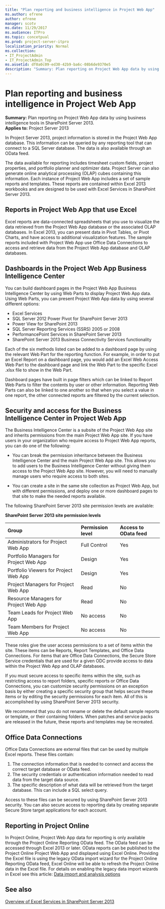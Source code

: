 ```yaml
---
title: "Plan reporting and business intelligence in Project Web App"
ms.author: efrene
author: efrene
manager: scotv
ms.date: 11/29/2017
ms.audience: ITPro
ms.topic: concetpual
ms.prod: project-server-itpro
localization_priority: Normal
ms.collection:
- IT_ProjectAdmin
- IT_ProjectAdmin_Top
ms.assetid: df0a0c09-ed30-42b9-ba6c-08b6de9370e5
description: "Summary: Plan reporting on Project Web App data by using business intelligence tools in SharePoint Server 2013."
---
```


# Plan reporting and business intelligence in Project Web App
 
 **Summary:** Plan reporting on Project Web App data by using business intelligence tools in SharePoint Server 2013.<br/>
**Applies to:** Project Server 2013
  
In Project Server 2013, project information is stored in the Project Web App database. This information can be queried by any reporting tool that can connect to a SQL Server database. The data is also available through an OData feed.

The data available for reporting includes timesheet custom fields, project properties, and portfolio planner and optimizer data. Project Server can also generate online analytical processing (OLAP) cubes containing this information.
Each instance of Project Web App includes a set of sample reports and templates. These reports are contained within Excel 2013 workbooks and are designed to be used with Excel Services in SharePoint Server 2013. 
  
## Reports in Project Web App that use Excel

Excel reports are data-connected spreadsheets that you use to visualize the data retrieved from the Project Web App database or the associated OLAP databases. In Excel 2013, you can present data in Pivot Tables, or Pivot Charts, and have access to additional visualization features. The sample reports included with Project Web App use Office Data Connections to access and retrieve data from the Project Web App database and OLAP databases.

## Dashboards in the Project Web App Business Intelligence Center

You can build dashboard pages in the Project Web App Business Intelligence Center by using Web Parts to display Project Web App data. Using Web Parts, you can present Project Web App data by using several different options:
- Excel Services
- SQL Server 2012 Power Pivot for SharePoint Server 2013
- Power View for SharePoint 2013
- SQL Server Reporting Services (SSRS) 2005 or 2008
- PerformancePoint Services in SharePoint Server 2013
- SharePoint Server 2013 Business Connectivity Services functionality

Each of the six methods listed can be added to a dashboard page by using the relevant Web Part for the reporting function. For example, in order to put an Excel Report on a dashboard page, you would add an Excel Web Access Web Part to the dashboard page and link the Web Part to the specific Excel .xlsx file to show in the Web Part.

Dashboard pages have built in page filters which can be linked to Report Web Parts to filter the contents by user or other information. Reporting Web Parts can also be linked to one another so that when you select a value in one report, the other connected reports are filtered by the current selection.


## Security and access for the Business Intelligence Center in Project Web App

The Business Intelligence Center is a subsite of the Project Web App site and inherits permissions from the main Project Web App site. If you have users in your organization who require access to Project Web App reports, you can do one of the following:
  
- You can break the permission inheritance between the Business Intelligence Center and the main Project Web App site. This allows you to add users to the Business Intelligence Center without giving them access to the Project Web App site. However, you will need to manually manage users who require access to both sites.
    
- You can create a site in the same site collection as Project Web App, but with different permissions, and deploy one or more dashboard pages to that site to make the needed reports available.
    
The following SharePoint Server 2013 site permission levels are available:
  
**SharePoint Server 2013 site permission levels**

|**Group**|**Permission level**|**Access to OData feed**|
|:-----|:-----|:-----|
|Administrators for Project Web App  <br/> |Full Control  <br/> |Yes  <br/> |
|Portfolio Managers for Project Web App  <br/> |Design  <br/> |Yes  <br/> |
|Portfolio Viewers for Project Web App  <br/> |Design  <br/> |Yes  <br/> |
|Project Managers for Project Web App  <br/> |Read  <br/> |No  <br/> |
|Resource Managers for Project Web App  <br/> |Read  <br/> |No  <br/> |
|Team Leads for Project Web App  <br/> |No access  <br/> |No  <br/> |
|Team Members for Project Web App  <br/> |No access  <br/> |No  <br/> |
   
These roles give the user access permissions to a set of items within the site. These items can be Reports, Report Templates, and Office Data Connections. For items that are Office Data Connections, the Secure Store Service credentials that are used for a given ODC provide access to data within the Project Web App and OLAP databases.
  
If you must secure access to specific items within the site, such as restricting access to report folders, specific reports or Office Data Connections, you can customize security permissions on an exception basis by either creating a specific security group that helps secure these items or by editing the security permissions for each item. All of this is accomplished by using SharePoint Server 2013 security.
  
We recommend that you do not rename or delete the default sample reports or template, or their containing folders. When patches and service packs are released in the future, these reports and templates may be recreated.

## Office Data Connections

Office Data Connections are external files that can be used by multiple Excel reports. These files contain:

1. The connection information that is needed to connect and access the correct target database or OData feed.
2. The security credentials or authentication information needed to read data from the target data source.
3. The specific description of what data will be retrieved from the target database. This can include a SQL select query.

Access to these files can be secured by using SharePoint Server 2013 security. You can also secure access to reporting data by creating separate Secure Store target applications for each account.
  
## Reporting in Project Online

In Project Online, Project Web App data for reporting is only available through the Project Online Reporting OData feed. The OData feed can be accessed through Excel 2013 or later. OData reports can be published to the Project Online Project Web App and displayed using Excel Online. Providing the Excel file is using the legacy OData import wizard for the Project Online Reporting OData feed, Excel Online will be able to refresh the Project Online data in the Excel file. For details on enabling the legacy data import wizards in Excel see this article: [Data import and analysis options](https://support.office.com/en-us/article/data-import-and-analysis-options-3ea52160-08bc-45ac-acd9-bc4a11bcc2a2)
  
## See also
[Overview of Excel Services in SharePoint Server 2013](https://technet.microsoft.com/library/ee424405.aspx)
#### 



